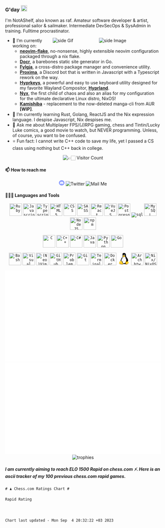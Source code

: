 ### G'day  <img src="../assets/Hi.gif" width="20px" height="20px">

I'm NotAShelf, also known as raf.
Amateur software developer & artist, professional sailor & sailmaker. Intermediate DevSecOps & SysAdmin in training. Fulltime procrastinator.
  
<img src="../assets/life_balance.gif" alt="side Image" align="right" width="200" height="auto" />
<img src="../assets/rick.gif" alt="side Gif" align="right" width="150" height="auto"/> 
</a>
  
- 🔭 I’m currently working on:
  - [**neovim-flake**](https://github.com/notashelf/neovim-flake), no-nonsense, highly extensible neovim configuration packaged through a nix flake.
  - [**Docr**](https://github.com/notashelf/docr), a barebones static site generator in Go.
  - [**Fylgja**](https://github.com/hyprland-communştyf/Fylgja), a cross-distro package manager and convenience utility.
  - [**Proxima**](https://github.com/NeuShore/Proxima), a Discord bot that is written in Javascript with a Typescript rework on the way.
  - [**Hyprkeys**](https://github.com/hyprland-community/Hyprkeys), a powerful and easy to use keyboard utility designed for my favorite Wayland Compositor, 
    [**Hyprland**](https://github.com/hyprwm/Hyprland).
  - [**Nyx**](https://github.com/notashelf/nyx), the first child of chaos and also an alias for my configuration for the ultimate declarative Linux distro, NixOS!
  - [**Kamishiba**](https://github.com/notashelf/kamishiba) - replacement to the now-deleted manga-cli from AUR **[WIP]**.
- 🌱 I’m currently learning Rust, Golang, ReactJS and the Nix expression language. I despise Javascript, Nix despises me.
- 💬 Ask me about Multiplayer FPS/(J)RPG gaming, chess and Tintin/Lucky Luke comics, a good movie to watch, but NEVER programming. Unless, of course, you want to be confused.
- ⭐ Fun fact: I cannot write C++ code to save my life, yet I passed a CS class using nothing but C++ back in college.

<p align="center">  
  <img title="👉🏻 Visitor Count" src="https://profile-counter.glitch.me/NotAShelf/count.svg">
</p>

#### 📫 How to reach me

<p align="center">  
<img title="Discord" href="https://discord.gg/TS6w3TYZRM" src="https://github.com/NotAShelf/NotAShelf/blob/main/assets/icons/discord-round.svg" width="3.5%">
<img title="Twitter" href="https://twitter.com/NotAShelf" src="https://img.icons8.com/color/48/000000/twitter.png" width="3.5%">
<img title="Mail Me" href="mailto:me@notashelf.dev" src="https://img.icons8.com/fluent/48/000000/gmail.png" width="3.5%">
  
#### 👨🏻‍💻 Languages and Tools

<p align="center">
  <code><img title="Ruby" height="40" width="40" src="../main/assets/icons/ruby.png"></code>
  <code><img title="Javascript" height="40" width="40" src="../main/assets/icons/Javascript.png"></code>
  <code><img title="Typescript" height="40" width="40" src="../main/assets/icons/typescript.png"></code>
  <code><img title="HTML5" height="40" width="40" src="../main/assets/icons/html5.svg"></code>
  <code><img title="CSS" height="40" width="40" src="../main/assets/icons/css.svg"></code>
  <code><img title="SASS" height="40" width="40" src="../main/assets/icons/sass.svg"></code>
  <code><img title="React" height="40" width="40" src="../main/assets/icons/react-original-wordmark.svg"></code>
  <code><img title="VueJS" height="40" width="40" src="../main/assets/icons/vuejs-original-wordmark.svg"></code>
  <code><img title="Postgresql" height="40" width="40" src="../main/assets/icons/postgresql.png"></code>
  <code><img title="SQL" height="40" width="40" src="../main/assets/icons/sql.png" alt="sql"></code>
  <code><img title="MySQL" height="40" width="40" src="../main/assets/icons/mysql.svg"></code>  
  <code><img title="NodeJS" height="40" width="40" src="../main/assets/icons/nodejs.png"></code>
  <code><img title="npm" height="40" width="40" src="../main/assets/icons/npm.svg"></code>
</p>
<p align="center">
  <code><img title="C" height="40" width="40" src="../main/assets/icons/c.svg"></code>
  <code><img title="C++" height="40" width="40"  src="../main/assets/icons/cpp.svg"></code>
  <code><img title="C#" height="40" width="40" src="../main/assets/icons/cSharp.svg"></code>
  <code><img title="Java" height="40" width="40" src="../main/assets/icons/java.png"></code>
  <code><img title="Python" height="40" width="40" src="../main/assets/icons/python-original.svg"></code>
  <code><img title="Go" height="40" width="40" src="../main/assets/icons/go.png"></code>
</p>

<p align="center">
  <code><img title="Bash" height="40" width="40" src="../main/assets/icons/bash.png"></code>
  <code><img title="Visual Studio Code" height="40" width="40" src="../main/assets/icons/vscode.png"></code>
  <code><img title="(Neo)Vim" height="40" width="40" src="../main/assets/icons/vim.png"></code>
  <code><img title="GitHub" height="40" width="40" src="../main/assets/icons/github.svg"></code>
  <code><img title="Problem Solving" height="40" width="40" src="../main/assets/icons/problemSolving.png"></code>
  <code><img title="Git" height="40" width="40" src="../main/assets/icons/git-original.svg"></code>
  <code><img title="Terminal" height="40" width="40" src="../main/assets/icons/terminal.png"></code>
  <code><img title="Docker" height="40" width="40" src="../main/assets/icons/docker.png"></code>
  <code><img title="Linux" height="40" width="40" src="https://raw.githubusercontent.com/devicons/devicon/master/icons/linux/linux-original.svg"></code>
  <code><img title="Arch btw" height="40" width="40" src="../main/assets/icons/arch.svg" href="https://aur.archlinux.org/account/notashelf"></code>
  <code><img title="Nix/NixOS" height="40" width="40" src="../main/assets/icons/nix-snowflake.svg"></code>
</p>

<p align="center">
   <img title="overview" src="https://github.com/NotAShelf/NotAShelf/blob/output/generated/overview.svg">
   <img title="languages" src="https://github.com/NotAShelf/NotAShelf/blob/output/generated/languages.svg">
   <img title="trophies" src="https://github-profile-trophy.vercel.app/?username=NotAShelf&theme=onedark&no-frame=false&row=1&&margin-w=20&no-bg=true">
</p>
  
##### I am currently aiming to reach ELO 1500 Rapid on chess.com ⚡. Here is an ascii tracker of my 100 previous chess.com rapid games.
  
```txt
# ♟︎ Chess.com Ratings Chart #

Rapid Rating



Chart last updated - Mon Sep  4 20:32:22 +03 2023
  ```
  